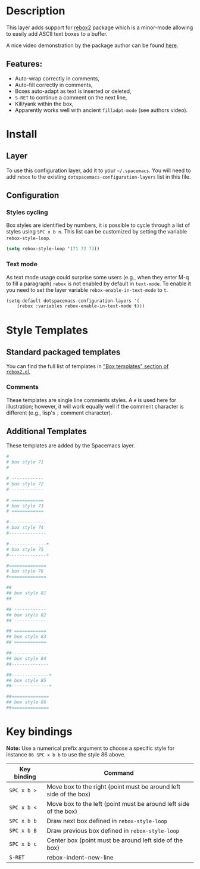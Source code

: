 Description
===========

This layer adds support for [rebox2](https://github.com/lewang/rebox2)
package which is a minor-mode allowing to easily add ASCII text boxes to
a buffer.

A nice video demonstration by the package author can be found
[here](https://www.youtube.com/watch?v=53YeTdVtDkU).

Features:
---------

-   Auto-wrap correctly in comments,
-   Auto-fill correctly in comments,
-   Boxes auto-adapt as text is inserted or deleted,
-   `S-RET` to continue a comment on the next line,
-   Kill/yank within the box,
-   Apparently works well with ancient `filladpt-mode` (see authors
    video).

Install
=======

Layer
-----

To use this configuration layer, add it to your `~/.spacemacs`. You will
need to add `rebox` to the existing `dotspacemacs-configuration-layers`
list in this file.

Configuration
-------------

### Styles cycling

Box styles are identified by numbers, it is possible to cycle through a
list of styles using `SPC x b n`. This list can be customized by setting
the variable `rebox-style-loop`.

``` commonlisp
(setq rebox-style-loop '(71 72 73))
```

### Text mode

As text mode usage could surprise some users (e.g., when they enter M-q
to fill a paragraph) `rebox` is not enabled by default in `text-mode`.
To enable it you need to set the layer variable
`rebox-enable-in-text-mode` to `t`.

``` commonlisp
(setq-default dotspacemacs-configuration-layers '(
    (rebox :variables rebox-enable-in-text-mode t)))
```

Style Templates
===============

Standard packaged templates
---------------------------

You can find the full list of templates in ["Box templates" section of
`rebox2.el`](https://github.com/lewang/rebox2/blob/master/rebox2.el)

### Comments

These templates are single line comments styles. A `#` is used here for
illustration; however, it will work equally well if the comment
character is different (e.g., lisp's `;` comment character).

Additional Templates
--------------------

These templates are added by the Spacemacs layer.

``` bash
#
# box style 71
#

# ------------
# box style 72
# ------------

# ============
# box style 73
# ============

#--------------
# box style 74
#--------------

#--------------+
# box style 75
#--------------+

#==============
# box style 76
#==============

##
## box style 81
##

## ------------
## box style 82
## ------------

## ============
## box style 83
## ============

##--------------
## box style 84
##--------------

##--------------+
## box style 85
##--------------+

##==============
## box style 86
##==============
```

Key bindings
============

**Note:** Use a numerical prefix argument to choose a specific style for
instance `86 SPC x b b` to use the style 86 above.

| Key binding | Command                                                           |
|-------------|-------------------------------------------------------------------|
| `SPC x b >` | Move box to the right (point must be around left side of the box) |
| `SPC x b <` | Move box to the left (point must be around left side of the box)  |
| `SPC x b b` | Draw next box defined in `rebox-style-loop`                       |
| `SPC x b B` | Draw previous box defined in `rebox-style-loop`                   |
| `SPC x b c` | Center box (point must be around left side of the box)            |
| `S-RET`     | rebox-indent-new-line                                             |
